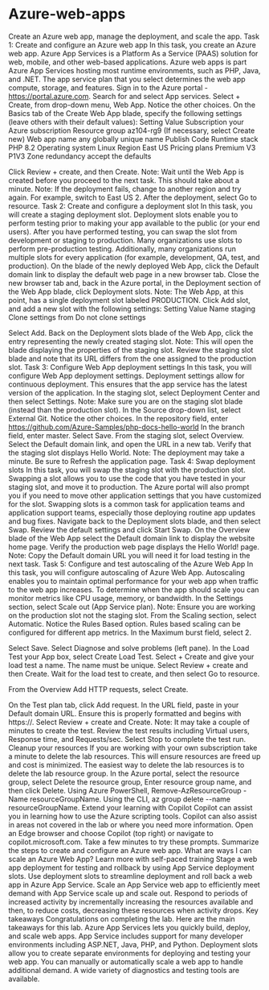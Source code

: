 # Azure-web-apps
Create an Azure web app, manage the deployment, and scale the app.
Task 1: Create and configure an Azure web app
In this task, you create an Azure web app. Azure App Services is a Platform As a Service (PAAS) solution for web, mobile, and other web-based applications. Azure web apps is part Azure App Services hosting most runtime environments, such as PHP, Java, and .NET. The app service plan that you select determines the web app compute, storage, and features.
Sign in to the Azure portal - https://portal.azure.com.
Search for and select App services.
Select + Create, from drop-down menu, Web App. Notice the other choices.
On the Basics tab of the Create Web App blade, specify the following settings (leave others with their default values):
Setting
Value
Subscription
your Azure subscription
Resource group
az104-rg9 (If necessary, select Create new)
Web app name
any globally unique name
Publish
Code
Runtime stack
PHP 8.2
Operating system
Linux
Region
East US
Pricing plans
Premium V3 P1V3
Zone redundancy
accept the defaults

Click Review + create, and then Create.
Note: Wait until the Web App is created before you proceed to the next task. This should take about a minute.
Note: If the deployment fails, change to another region and try again. For example, switch to East US 2.
After the deployment, select Go to resource.
Task 2: Create and configure a deployment slot
In this task, you will create a staging deployment slot. Deployment slots enable you to perform testing prior to making your app available to the public (or your end users). After you have performed testing, you can swap the slot from development or staging to production. Many organizations use slots to perform pre-production testing. Additionally, many organizations run multiple slots for every application (for example, development, QA, test, and production).
On the blade of the newly deployed Web App, click the Default domain link to display the default web page in a new browser tab.
Close the new browser tab and, back in the Azure portal, in the Deployment section of the Web App blade, click Deployment slots.
Note: The Web App, at this point, has a single deployment slot labeled PRODUCTION.
Click Add slot, and add a new slot with the following settings:
Setting
Value
Name
staging
Clone settings from
Do not clone settings

Select Add.
Back on the Deployment slots blade of the Web App, click the entry representing the newly created staging slot.
Note: This will open the blade displaying the properties of the staging slot.
Review the staging slot blade and note that its URL differs from the one assigned to the production slot.
Task 3: Configure Web App deployment settings
In this task, you will configure Web App deployment settings. Deployment settings allow for continuous deployment. This ensures that the app service has the latest version of the application.
In the staging slot, select Deployment Center and then select Settings.
Note: Make sure you are on the staging slot blade (instead than the production slot).
In the Source drop-down list, select External Git. Notice the other choices.
In the repository field, enter https://github.com/Azure-Samples/php-docs-hello-world
In the branch field, enter master.
Select Save.
From the staging slot, select Overview.
Select the Default domain link, and open the URL in a new tab.
Verify that the staging slot displays Hello World.
Note: The deployment may take a minute. Be sure to Refresh the application page.
Task 4: Swap deployment slots
In this task, you will swap the staging slot with the production slot. Swapping a slot allows you to use the code that you have tested in your staging slot, and move it to production. The Azure portal will also prompt you if you need to move other application settings that you have customized for the slot. Swapping slots is a common task for application teams and application support teams, especially those deploying routine app updates and bug fixes.
Navigate back to the Deployment slots blade, and then select Swap.
Review the default settings and click Start Swap.
On the Overview blade of the Web App select the Default domain link to display the website home page.
Verify the production web page displays the Hello World! page.
Note: Copy the Default domain URL you will need it for load testing in the next task.
Task 5: Configure and test autoscaling of the Azure Web App
In this task, you will configure autoscaling of Azure Web App. Autoscaling enables you to maintain optimal performance for your web app when traffic to the web app increases. To determine when the app should scale you can monitor metrics like CPU usage, memory, or bandwidth.
In the Settings section, select Scale out (App Service plan).
Note: Ensure you are working on the production slot not the staging slot.
From the Scaling section, select Automatic. Notice the Rules Based option. Rules based scaling can be configured for different app metrics.
In the Maximum burst field, select 2.

Select Save.
Select Diagnose and solve problems (left pane).
In the Load Test your App box, select Create Load Test.
Select + Create and give your load test a name. The name must be unique.
Select Review + create and then Create.
Wait for the load test to create, and then select Go to resource.


From the Overview
Add HTTP requests, select Create.


On the Test plan tab, click Add request. In the URL field, paste in your Default domain URL. Ensure this is properly formatted and begins with https://.
Select Review + create and Create.
Note: It may take a couple of minutes to create the test.
Review the test results including Virtual users, Response time, and Requests/sec.
Select Stop to complete the test run.
Cleanup your resources
If you are working with your own subscription take a minute to delete the lab resources. This will ensure resources are freed up and cost is minimized. The easiest way to delete the lab resources is to delete the lab resource group.
In the Azure portal, select the resource group, select Delete the resource group, Enter resource group name, and then click Delete.
Using Azure PowerShell, Remove-AzResourceGroup -Name resourceGroupName.
Using the CLI, az group delete --name resourceGroupName.
Extend your learning with Copilot
Copilot can assist you in learning how to use the Azure scripting tools. Copilot can also assist in areas not covered in the lab or where you need more information. Open an Edge browser and choose Copilot (top right) or navigate to copilot.microsoft.com. Take a few minutes to try these prompts.
Summarize the steps to create and configure an Azure web app.
What are ways I can scale an Azure Web App?
Learn more with self-paced training
Stage a web app deployment for testing and rollback by using App Service deployment slots. Use deployment slots to streamline deployment and roll back a web app in Azure App Service.
Scale an App Service web app to efficiently meet demand with App Service scale up and scale out. Respond to periods of increased activity by incrementally increasing the resources available and then, to reduce costs, decreasing these resources when activity drops.
Key takeaways
Congratulations on completing the lab. Here are the main takeaways for this lab.
Azure App Services lets you quickly build, deploy, and scale web apps.
App Service includes support for many developer environments including ASP.NET, Java, PHP, and Python.
Deployment slots allow you to create separate environments for deploying and testing your web app.
You can manually or automatically scale a web app to handle additional demand.
A wide variety of diagnostics and testing tools are available.
